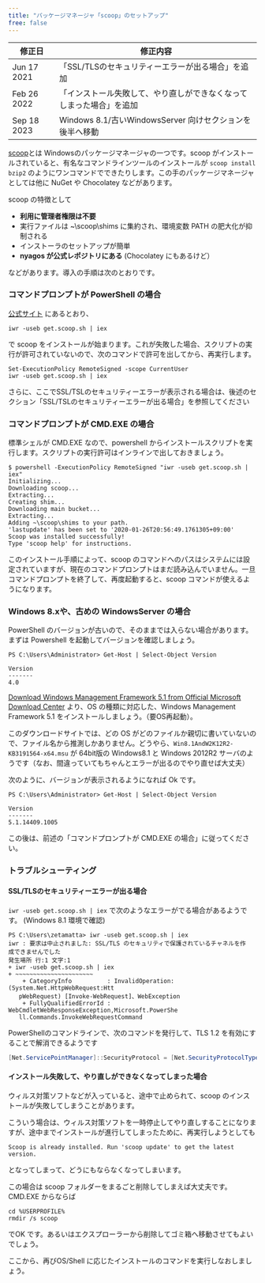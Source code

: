 ```yaml
---
title: "パッケージマネージャ「scoop」のセットアップ"
free: false
---
```


修正日      | 修正内容
------------|----------
Jun 17 2021 | 「SSL/TLSのセキュリティーエラーが出る場合」を追加
Feb 26 2022 | 「インストール失敗して、やり直しができなくなってしまった場合」を追加
Sep 18 2023 | Windows 8.1/古いWindowsServer 向けセクションを後半へ移動

[scoop](https://scoop.sh/)とは Windowsのパッケージマネージャの一つです。scoop がインストールされていると、有名なコマンドラインツールのインストールが `scoop install bzip2` のようにワンコマンドでできたりします。この手のパッケージマネージャとしては他に NuGet や Chocolatey などがあります。

scoop の特徴として

- **利用に管理者権限は不要**
- 実行ファイルは ~\scoop\shims に集約され、環境変数 PATH の肥大化が抑制される
- インストーラのセットアップが簡単
- **nyagos が公式レポジトリにある** (Chocolatey にもあるけど）

などがあります。導入の手順は次のとおりです。

### コマンドプロンプトが PowerShell の場合

[公式サイト](https://scoop.sh/) にあるとおり、

```
iwr -useb get.scoop.sh | iex
```

で scoop をインストールが始まります。これが失敗した場合、スクリプトの実行が許可されていないので、次のコマンドで許可を出してから、再実行します。

```
Set-ExecutionPolicy RemoteSigned -scope CurrentUser
iwr -useb get.scoop.sh | iex
```

さらに、ここでSSL/TSLのセキュリティーエラーが表示される場合は、後述のセクション「SSL/TSLのセキュリティーエラーが出る場合」を参照してください

### コマンドプロンプトが CMD.EXE の場合

標準シェルが CMD.EXE なので、powershell からインストールスクリプトを実行します。スクリプトの実行許可はインラインで出しておきましょう。

```
$ powershell -ExecutionPolicy RemoteSigned "iwr -useb get.scoop.sh | iex"
Initializing...
Downloading scoop...
Extracting...
Creating shim...
Downloading main bucket...
Extracting...
Adding ~\scoop\shims to your path.
'lastupdate' has been set to '2020-01-26T20:56:49.1761305+09:00'
Scoop was installed successfully!
Type 'scoop help' for instructions.
```

このインストール手順によって、scoop のコマンドへのパスはシステムには設定されていますが、現在のコマンドプロンプトはまだ読み込んでいません。一旦コマンドプロンプトを終了して、再度起動すると、scoop コマンドが使えるようになります。

### Windows 8.xや、古めの WindowsServer の場合

PowerShell のバージョンが古いので、そのままでは入らない場合があります。まずは Powershell を起動してバージョンを確認しましょう。

```
PS C:\Users\Administrator> Get-Host | Select-Object Version

Version
-------
4.0
```

[Download Windows Management Framework 5.1 from Official Microsoft Download Center](https://www.microsoft.com/en-us/download/details.aspx?id=54616) より、OS の種類に対応した、Windows Management Framework 5.1 をインストールしましょう。（要OS再起動）。

このダウンロードサイトでは、どの OS がどのファイルか親切に書いていないので、ファイル名から推測しかありません。どうやら、`Win8.1AndW2K12R2-KB3191564-x64.msu` が 64bit版の Windows8.1 と Windows 2012R2 サーバのようです（なお、間違っていてもちゃんとエラーが出るのでやり直せば大丈夫）

次のように、バージョンが表示されるようになれば Ok です。

```
PS C:\Users\Administrator> Get-Host | Select-Object Version

Version
-------
5.1.14409.1005
```

この後は、前述の「コマンドプロンプトが CMD.EXE の場合」に従ってください。

### トラブルシューティング

#### SSL/TLSのセキュリティーエラーが出る場合

`iwr -useb get.scoop.sh | iex` で次のようなエラーがでる場合があるようです。
(Windows 8.1 環境で確認)

```
PS C:\Users\zetamatta> iwr -useb get.scoop.sh | iex
iwr : 要求は中止されました: SSL/TLS のセキュリティで保護されているチャネルを作
成できませんでした
発生場所 行:1 文字:1
+ iwr -useb get.scoop.sh | iex
+ ~~~~~~~~~~~~~~~~~~~~~~
    + CategoryInfo          : InvalidOperation: (System.Net.HttpWebRequest:Htt
   pWebRequest) [Invoke-WebRequest]、WebException
    + FullyQualifiedErrorId : WebCmdletWebResponseException,Microsoft.PowerShe
   ll.Commands.InvokeWebRequestCommand
```

PowerShellのコマンドラインで、次のコマンドを発行して、TLS 1.2 を有効にすることで解消できるようです

```powershell
[Net.ServicePointManager]::SecurityProtocol = [Net.SecurityProtocolType]::Tls12
```

#### インストール失敗して、やり直しができなくなってしまった場合

ウィルス対策ソフトなどが入っていると、途中で止められて、scoop のインストールが失敗してしまうことがあります。

こういう場合は、ウィルス対策ソフトを一時停止してやり直しすることになりますが、途中までインストールが進行してしまったために、再実行しようとしても

```
Scoop is already installed. Run 'scoop update' to get the latest version.
```

となってしまって、どうにもならなくなってしまいます。

この場合は scoop フォルダーをまるごと削除してしまえば大丈夫です。CMD.EXE からならば

```
cd %USERPROFILE%
rmdir /s scoop
```

でOK です。あるいはエクスプローラーから削除してゴミ箱へ移動させてもよいでしょう。

ここから、再びOS/Shell に応じたインストールのコマンドを実行しなおしましょう。
